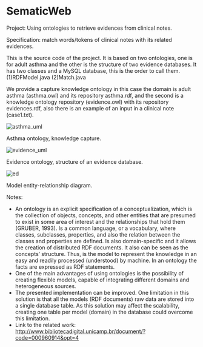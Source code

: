 # SematicWeb
Project: Using ontologies to retrieve evidences from clinical notes.

Specification: match words/tokens of clinical notes with its related evidences.

This is the source code of the project. It is based on two ontologies, one is for adult asthma and the other is the structure of two evidence databases.
It has two classes and a MySQL database, this is the order to call them.
(1)RDFModel.java
(2)Match.java

We provide a capture knowledge ontology in this case the domain is adult asthma (asthma.owl) and its repository asthma.rdf, and the second is a knowledge ontology repository (evidence.owl) with its repository evidences.rdf, also there is an example of an input in a clinical note (case1.txt).

![asthma_uml](https://cloud.githubusercontent.com/assets/8194215/16206468/3d26c894-36ee-11e6-85b3-34353d32f840.png)

Asthma ontology, knowledge capture.

![evidence_uml](https://cloud.githubusercontent.com/assets/8194215/16206472/3eda832e-36ee-11e6-97a3-bf099fd5da57.png)

Evidence ontology, structure of an evidence database.

![ed](https://cloud.githubusercontent.com/assets/8194215/16206909/3cbc4aee-36f0-11e6-9b96-999686e42448.png)

Model entity-relationship diagram.

Notes:
 - An ontology is an explicit specification of a conceptualization, which is the collection
of objects, concepts, and other entities that are presumed to exist in some area of interest and
the relationships that hold them (GRUBER, 1993). Is a common language, or a vocabulary,
where classes, subclasses, properties, and also the relation between the classes and properties
are defined. Is also domain-specific and it allows the creation of distributed RDF documents. It
also can be seen as the concepts’ structure. Thus, is the model to represent the knowledge in an
easy and readily processed (understood) by machine. In an ontology the facts are expressed as
RDF statements.
 - One of the main advantages of using ontologies is the possibility of creating flexible
   models, capable of integrating different domains and heterogeneous sources.
 - The presented implementation can be improved. One limitation in this solution is
   that all the models (RDF documents) raw data are stored into a single database table. As this
   solution may affect the scalability, creating one table per model (domain) in the database could
   overcome this limitation.
 - Link to the related work: 
   http://www.bibliotecadigital.unicamp.br/document/?code=000960914&opt=4
